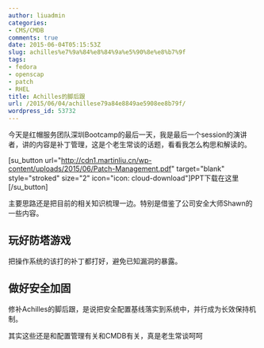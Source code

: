 ```yaml
---
author: liuadmin
categories:
- CMS/CMDB
comments: true
date: 2015-06-04T05:15:53Z
slug: achilles%e7%9a%84%e8%84%9a%e5%90%8e%e8%b7%9f
tags:
- fedora
- openscap
- patch
- RHEL
title: Achilles的脚后跟
url: /2015/06/04/achillese79a84e8849ae5908ee8b79f/
wordpress_id: 53732
---
```


今天是红帽服务团队深圳Bootcamp的最后一天，我是最后一个session的演讲者，讲的内容是补丁管理，这是个老生常谈的话题，看看我怎么构思和解读的。

[su_button url="http://cdn1.martinliu.cn/wp-content/uploads/2015/06/Patch-Management.pdf" target="blank" style="stroked" size="2" icon="icon: cloud-download"]PPT下载在这里[/su_button]

主要思路还是把目前的相关知识梳理一边。特别是借鉴了公司安全大师Shawn的一些内容。


## 玩好防塔游戏


把操作系统的该打的补丁都打好，避免已知漏洞的暴露。


## 做好安全加固


修补Achilles的脚后跟，是说把安全配置基线落实到系统中，并行成为长效保持机制。

其实这些还是和配置管理有关和CMDB有关，真是老生常谈呵呵
